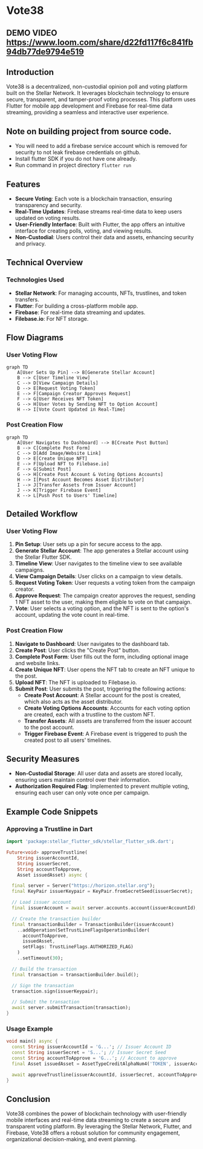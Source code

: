 # Vote38
## DEMO VIDEO https://www.loom.com/share/d22fd117f6c841fb94db77de9794e519
## Introduction

Vote38 is a decentralized, non-custodial opinion poll and voting platform built on the Stellar Network. It leverages blockchain technology to ensure secure, transparent, and tamper-proof voting processes. This platform uses Flutter for mobile app development and Firebase for real-time data streaming, providing a seamless and interactive user experience.
## Note on building project from source code.
- You will need to add a firebase service account which is removed for security to not leak firebase credentials on github.
- Install flutter SDK if you do not have one already.
- Run command in project directory `flutter run`

## Features

- **Secure Voting**: Each vote is a blockchain transaction, ensuring transparency and security.
- **Real-Time Updates**: Firebase streams real-time data to keep users updated on voting results.
- **User-Friendly Interface**: Built with Flutter, the app offers an intuitive interface for creating polls, voting, and viewing results.
- **Non-Custodial**: Users control their data and assets, enhancing security and privacy.

## Technical Overview

### Technologies Used

- **Stellar Network**: For managing accounts, NFTs, trustlines, and token transfers.
- **Flutter**: For building a cross-platform mobile app.
- **Firebase**: For real-time data streaming and updates.
- **Filebase.io**: For NFT storage.

## Flow Diagrams

### User Voting Flow

```mermaid
graph TD
    A[User Sets Up Pin] --> B[Generate Stellar Account]
    B --> C[User Timeline View]
    C --> D[View Campaign Details]
    D --> E[Request Voting Token]
    E --> F[Campaign Creator Approves Request]
    F --> G[User Receives NFT Token]
    G --> H[User Votes by Sending NFT to Option Account]
    H --> I[Vote Count Updated in Real-Time]
```

### Post Creation Flow

```mermaid
graph TD
    A[User Navigates to Dashboard] --> B[Create Post Button]
    B --> C[Complete Post Form]
    C --> D[Add Image/Website Link]
    D --> E[Create Unique NFT]
    E --> F[Upload NFT to Filebase.io]
    F --> G[Submit Post]
    G --> H[Create Post Account & Voting Options Accounts]
    H --> I[Post Account Becomes Asset Distributor]
    I --> J[Transfer Assets from Issuer Account]
    J --> K[Trigger Firebase Event]
    K --> L[Push Post to Users' Timeline]
```

## Detailed Workflow

### User Voting Flow

1. **Pin Setup**: User sets up a pin for secure access to the app.
2. **Generate Stellar Account**: The app generates a Stellar account using the Stellar Flutter SDK.
3. **Timeline View**: User navigates to the timeline view to see available campaigns.
4. **View Campaign Details**: User clicks on a campaign to view details.
5. **Request Voting Token**: User requests a voting token from the campaign creator.
6. **Approve Request**: The campaign creator approves the request, sending 1 NFT asset to the user, making them eligible to vote on that campaign.
7. **Vote**: User selects a voting option, and the NFT is sent to the option's account, updating the vote count in real-time.

### Post Creation Flow

1. **Navigate to Dashboard**: User navigates to the dashboard tab.
2. **Create Post**: User clicks the "Create Post" button.
3. **Complete Post Form**: User fills out the form, including optional image and website links.
4. **Create Unique NFT**: User opens the NFT tab to create an NFT unique to the post.
5. **Upload NFT**: The NFT is uploaded to Filebase.io.
6. **Submit Post**: User submits the post, triggering the following actions:
    - **Create Post Account**: A Stellar account for the post is created, which also acts as the asset distributor.
    - **Create Voting Options Accounts**: Accounts for each voting option are created, each with a trustline to the custom NFT.
    - **Transfer Assets**: All assets are transferred from the issuer account to the post account.
    - **Trigger Firebase Event**: A Firebase event is triggered to push the created post to all users' timelines.

## Security Measures

- **Non-Custodial Storage**: All user data and assets are stored locally, ensuring users maintain control over their information.
- **Authorization Required Flag**: Implemented to prevent multiple voting, ensuring each user can only vote once per campaign.

## Example Code Snippets

### Approving a Trustline in Dart

```dart
import 'package:stellar_flutter_sdk/stellar_flutter_sdk.dart';

Future<void> approveTrustline(
    String issuerAccountId, 
    String issuerSecret, 
    String accountToApprove, 
    Asset issuedAsset) async {

  final server = Server("https://horizon.stellar.org");
  final KeyPair issuerKeypair = KeyPair.fromSecretSeed(issuerSecret);

  // Load issuer account
  final issuerAccount = await server.accounts.account(issuerAccountId);

  // Create the transaction builder
  final transactionBuilder = TransactionBuilder(issuerAccount)
    ..addOperation(SetTrustLineFlagsOperationBuilder(
      accountToApprove, 
      issuedAsset, 
      setFlags: TrustLineFlags.AUTHORIZED_FLAG)
    )
    ..setTimeout(30);

  // Build the transaction
  final transaction = transactionBuilder.build();

  // Sign the transaction
  transaction.sign(issuerKeypair);

  // Submit the transaction
  await server.submitTransaction(transaction);
}
```

### Usage Example

```dart
void main() async {
  const String issuerAccountId = 'G...'; // Issuer Account ID
  const String issuerSecret = 'S...'; // Issuer Secret Seed
  const String accountToApprove = 'G...'; // Account to approve
  final Asset issuedAsset = AssetTypeCreditAlphaNum4('TOKEN', issuerAccountId); // Issued Asset

  await approveTrustline(issuerAccountId, issuerSecret, accountToApprove, issuedAsset);
}
```

## Conclusion

Vote38 combines the power of blockchain technology with user-friendly mobile interfaces and real-time data streaming to create a secure and transparent voting platform. By leveraging the Stellar Network, Flutter, and Firebase, Vote38 offers a robust solution for community engagement, organizational decision-making, and event planning.
